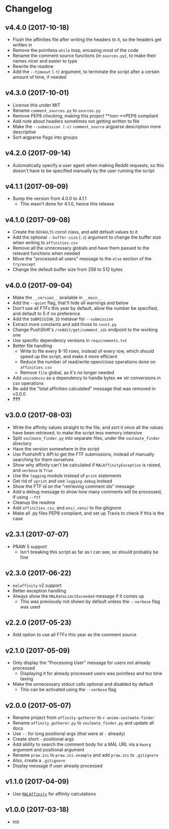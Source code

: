 # Changelog


## v4.4.0 (2017-10-18)
* Flush the affinities file after writing the headers to it, so the headers
  get written in
* Remove the pointless `while` loop, encasing most of the code
* Rename the comment source functions (in `sources.py`), to make their names
  nicer and easier to type
* Rewrite the readme
* Add the `--timeout` (`-t`) argument, to terminate the script after a certain
  amount of time, if needed


## v4.3.0 (2017-10-01)
* License this under MIT
* Rename `comment_sources.py` to `sources.py`
* Remove PEP8 checking, making this project **non-**PEP8 compliant
* Add note about headers sometimes not getting written to file
* Make the `--submission (-s)` `comment_source` argparse description more descriptive
* Sort argparse flags into groups


## v4.2.0 (2017-09-14)
* Automatically specify a user agent when making Reddit requests, so this
  doesn't have to be specified manually by the user running the script


## v4.1.1 (2017-09-09)
* Bump the version from 4.0.0 to 4.1.1
  * This wasn't done for 4.1.0, hence this release


## v4.1.0 (2017-09-08)
* Create the `DEFAULTS` const class, and add default values to it
* Add the optional `--buffer-size` (`-z`) argument to change the buffer size
  when writing to `affinities.csv`
* Remove all the unnecessary globals and have them passed to the relevant functions
  when needed
* Move the "processed all users" message to the `else` section of the `try/except`
* Change the default buffer size from 256 to 512 bytes


## v4.0.0 (2017-09-04)
* Make the `__version__` available in `__main__`
* Add the `--quiet` flag, that'll hide all warnings and below
* Don't use all FTFs this year by default, allow the number be specified, and
  default to 5 if no preference
* Add the `SUBMISSION_ID` metavar for `--submission`
* Extract more constants and add those to `const.py`
* Change PushShift's `/reddit/get/comment_ids` endpoint to the working one
* Use specific dependency versions in `requirements.txt`
* Better file handling
  * Write to file every 8-10 rows, instead of every row, which should speed up the script,
    and make it more efficient
  * Reduce the number of read/write open/close operations done on `affinities.csv`
  * Remove `file` global, as it's no longer needed
* Add `unicodecsv` as a dependency to handle bytes <=> str conversions in csv operations
* Re-add the "total affinities calculated" message that was removed in v3.0.0
* **???**


## v3.0.0 (2017-08-03)
* Write the affinity values straight to the file, and sort it once all the values
  have been retrieved, to make the script less memory intensive
* Split `soulmate_finder.py` into separate files, under the `soulmate_finder`
  directory
* Have the version somewhere in the script
* Use Pushshift's API to get the FTF submissions, instead of manually searching for
  them ourselves
* Show why affinity can't be calculated if `MALAffinityException` is raised, and
  `verbose` is `True`
* Use the `logging` module instead of `print` statements
* Get rid of `vprint` and use `logging.debug` instead
* Show the FTF id on the "retrieving comment ids" message
* Add a debug message to show how many comments will be processed, if using `--ftf`
* Cleanup the readme
* Add `affinities.csv`, and `env/`, `venv/` to the gitignore
* Make all .py files PEP8 compliant, and set up Travis to check if this is the case


## v2.3.1 (2017-07-07)
* PRAW 5 support
  * Isn't breaking this script as far as I can see, so should probably be fine


## v2.3.0 (2017-06-22)
* `malaffinity` v2 support
* Better exception handling
* Always show the `MALRateLimitExceeded` message if it comes up
  * This was previously not shown by default unless the `--verbose` flag 
    was used


## v2.2.0 (2017-05-23)
* Add option to use all FTFs this year as the comment source


## v2.1.0 (2017-05-09)
* Only display the "Processing User" message for users not already processed
  * Displaying it for already processed users was pointless and too time taxing
* Make the unnecessary stdout calls optional and disabled by default
  * This can be activated using the `--verbose` flag


## v2.0.0 (2017-05-07)
* Rename project from `affinity-gatherer` to `r-anime-soulmate-finder`
* Rename `affinity_gatherer.py` to `soulmate_finder.py` and update all docs
* Use `--` for long positional args (that were at `-` already)
* Create short `-` positional args
* Add ability to search the comment body for a MAL URL via a `kwarg` 
  argument and positional argument
* Rename `praw.ini` to `praw.ini.example` and add `praw.ini` to `.gitignore`
* Also, create a `.gitignore`
* Display message if user already processed


## v1.1.0 (2017-04-09)
* Use [`MALAffinity`](https://github.com/erkghlerngm44/malaffinity)
  for affinity calculations


## v1.0.0 (2017-03-18)
* Init
